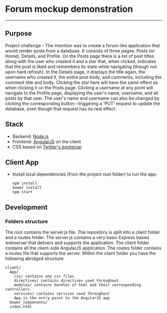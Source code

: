 # Forum mockup demonstration

***

## Purpose

Project challenge - The intention was to create a forum-like application that would
render posts from a database. It consists of three pages: Posts (or Home), Details,
and Profile. On the Posts page there is a list of post titles along with the user who
created it and a star that, when clicked, indicates that the post is liked and
remembers its state while navigating (though not upon hard refresh). In the Details page,
it displays the title again, the username who created it, the entire post body, and
comments, including the comment title and body. Clicking the star here will have the
same effect as when clicking it on the Posts page. Clicking a username at any point will
navigate to the Profile page, displaying the user's name, username, and all posts by
that user. The user's name and username can also be changed by clicking the corresponding
button--triggering a 'PUT' request to update the database, even though that request has
no real effect.

## Stack

* Backend: [Node.js](http://nodejs.org/)
* Frontend: [AngularJS](http://www.angularjs.org/) on the client
* CSS based on [Twitter's bootstrap](http://getbootstrap.com/)

## Client App

* Install local dependencies (from the project root folder) to run the app:

    ```
    npm install
    bower install
    npm start
    ```

## Development

### Folders structure
The root contains the server.js file. The repository is split into a client folder and a routes folder.  The server.js contains a very basic Express based webserver that delivers and supports the application. The client folder contains all the client-side AngularJS application.  The routes folder contains a routes file that supports the server.
Within the client folder you have the following abridged structure:
```
client/
  App/
    css/ contains any css files
    directives/ contains directives used throughout
    modules/ contains bundles of html and their corresponding controllers
    services/ contains services used throughout
    App.js the entry point to the AngularJS app
  bower_components/
  index.html
```
